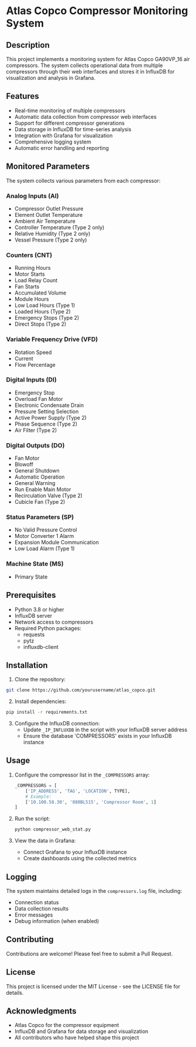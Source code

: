 # Atlas Copco Compressor Monitoring System

## Description
This project implements a monitoring system for Atlas Copco GA90VP_16 air compressors. The system collects operational data from multiple compressors through their web interfaces and stores it in InfluxDB for visualization and analysis in Grafana.

## Features
- Real-time monitoring of multiple compressors
- Automatic data collection from compressor web interfaces
- Support for different compressor generations
- Data storage in InfluxDB for time-series analysis
- Integration with Grafana for visualization
- Comprehensive logging system
- Automatic error handling and reporting

## Monitored Parameters
The system collects various parameters from each compressor:

### Analog Inputs (AI)
- Compressor Outlet Pressure
- Element Outlet Temperature
- Ambient Air Temperature
- Controller Temperature (Type 2 only)
- Relative Humidity (Type 2 only)
- Vessel Pressure (Type 2 only)

### Counters (CNT)
- Running Hours
- Motor Starts
- Load Relay Count
- Fan Starts
- Accumulated Volume
- Module Hours
- Low Load Hours (Type 1)
- Loaded Hours (Type 2)
- Emergency Stops (Type 2)
- Direct Stops (Type 2)

### Variable Frequency Drive (VFD)
- Rotation Speed
- Current
- Flow Percentage

### Digital Inputs (DI)
- Emergency Stop
- Overload Fan Motor
- Electronic Condensate Drain
- Pressure Setting Selection
- Active Power Supply (Type 2)
- Phase Sequence (Type 2)
- Air Filter (Type 2)

### Digital Outputs (DO)
- Fan Motor
- Blowoff
- General Shutdown
- Automatic Operation
- General Warning
- Run Enable Main Motor
- Recirculation Valve (Type 2)
- Cubicle Fan (Type 2)

### Status Parameters (SP)
- No Valid Pressure Control
- Motor Converter 1 Alarm
- Expansion Module Communication
- Low Load Alarm (Type 1)

### Machine State (MS)
- Primary State

## Prerequisites
- Python 3.8 or higher
- InfluxDB server
- Network access to compressors
- Required Python packages:
  - requests
  - pytz
  - influxdb-client

## Installation
1. Clone the repository:
```bash
git clone https://github.com/yourusername/atlas_copco.git
```

2. Install dependencies:
```bash
pip install -r requirements.txt
```

3. Configure the InfluxDB connection:
   - Update `_IP_INFLUXDB` in the script with your InfluxDB server address
   - Ensure the database 'COMPRESSORS' exists in your InfluxDB instance

## Usage
1. Configure the compressor list in the `_COMPRESSORS` array:
   ```python
   _COMPRESSORS = [
       ['IP_ADDRESS', 'TAG', 'LOCATION', TYPE],
       # Example:
       ['10.100.58.30', '080BL515', 'Compressor Room', 1]
   ]
   ```

2. Run the script:
   ```bash
   python compressor_web_stat.py
   ```

3. View the data in Grafana:
   - Connect Grafana to your InfluxDB instance
   - Create dashboards using the collected metrics

## Logging
The system maintains detailed logs in the `compressors.log` file, including:
- Connection status
- Data collection results
- Error messages
- Debug information (when enabled)

## Contributing
Contributions are welcome! Please feel free to submit a Pull Request.

## License
This project is licensed under the MIT License - see the LICENSE file for details.

## Acknowledgments
- Atlas Copco for the compressor equipment
- InfluxDB and Grafana for data storage and visualization
- All contributors who have helped shape this project
